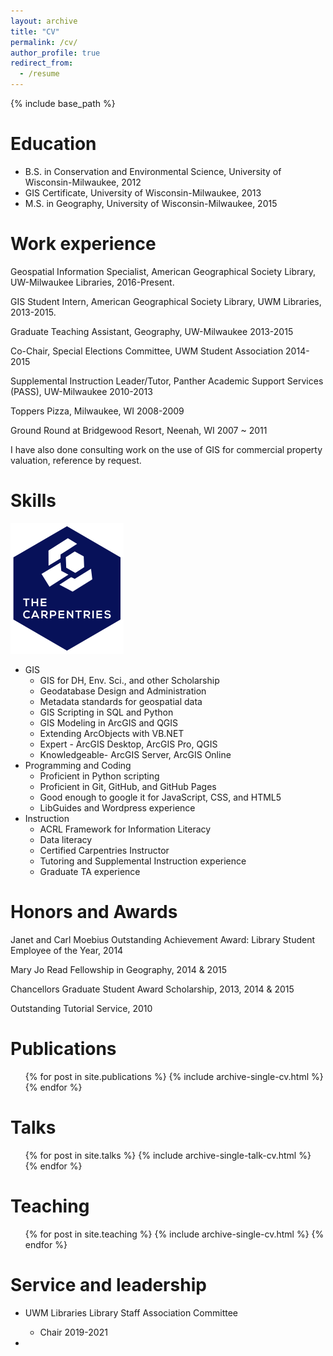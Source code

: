 ```yaml
---
layout: archive
title: "CV"
permalink: /cv/
author_profile: true
redirect_from:
  - /resume
---
```


{% include base_path %}

Education
======
* B.S. in Conservation and Environmental Science, University of Wisconsin-Milwaukee, 2012
* GIS Certificate, University of Wisconsin-Milwaukee, 2013
* M.S. in Geography, University of Wisconsin-Milwaukee, 2015

Work experience
======

Geospatial Information Specialist, American Geographical Society Library, UW-Milwaukee Libraries, 2016-Present.

GIS Student Intern, American Geographical Society Library, UWM Libraries, 2013-2015.

Graduate Teaching Assistant, Geography, UW-Milwaukee 2013-2015

Co-Chair, Special Elections Committee, UWM Student Association 2014-2015

Supplemental Instruction Leader/Tutor, Panther Academic Support Services (PASS), UW-Milwaukee 2010-2013

Toppers Pizza, Milwaukee, WI 2008-2009

Ground Round at Bridgewood Resort, Neenah, WI 2007 ~ 2011

I have also done consulting work on the use of GIS for commercial property valuation, reference by request.
  
Skills
======

![image](images/carpentries.png)

* GIS
  * GIS for DH, Env. Sci., and other Scholarship
  * Geodatabase Design and Administration
  * Metadata standards for geospatial data
  * GIS Scripting in SQL and Python
  * GIS Modeling in ArcGIS and QGIS
  * Extending ArcObjects with VB.NET
  * Expert - ArcGIS Desktop, ArcGIS Pro, QGIS
  * Knowledgeable- ArcGIS Server, ArcGIS Online
* Programming and Coding
  * Proficient in Python scripting
  * Proficient in Git, GitHub, and GitHub Pages
  * Good enough to google it for JavaScript, CSS, and HTML5
  * LibGuides and Wordpress experience
* Instruction
  * ACRL Framework for Information Literacy
  * Data literacy
  * Certified Carpentries Instructor
  * Tutoring and Supplemental Instruction experience
  * Graduate TA experience

Honors and Awards
======

Janet and Carl Moebius Outstanding Achievement Award: Library Student Employee of the Year, 2014

Mary Jo Read Fellowship in Geography, 2014 & 2015

Chancellors Graduate Student Award Scholarship, 2013, 2014 & 2015

Outstanding Tutorial Service, 2010

Publications
======
  <ul>{% for post in site.publications %}
    {% include archive-single-cv.html %}
  {% endfor %}</ul>
  
Talks
======
  <ul>{% for post in site.talks %}
    {% include archive-single-talk-cv.html %}
  {% endfor %}</ul>
  
Teaching
======
  <ul>{% for post in site.teaching %}
    {% include archive-single-cv.html %}
  {% endfor %}</ul>
  
Service and leadership
======
* UWM Libraries Library Staff Association Committee
  * Chair 2019-2021

* 